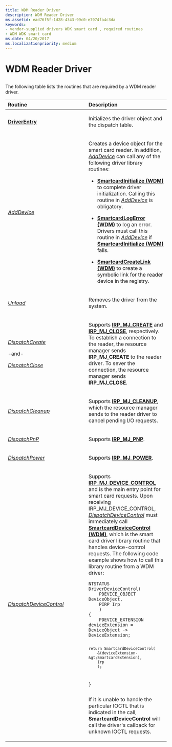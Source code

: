 ```yaml
---
title: WDM Reader Driver
description: WDM Reader Driver
ms.assetid: ead76f5f-1d28-4343-99c0-e7974fa4c3da
keywords:
- vendor-supplied drivers WDK smart card , required routines
- WDM WDK smart card
ms.date: 04/20/2017
ms.localizationpriority: medium
---
```


# WDM Reader Driver


## <span id="_ntovr_wdm_reader_driver"></span><span id="_NTOVR_WDM_READER_DRIVER"></span>


The following table lists the routines that are required by a WDM reader driver.

<table>
<colgroup>
<col width="50%" />
<col width="50%" />
</colgroup>
<thead>
<tr class="header">
<th align="left">Routine</th>
<th align="left">Description</th>
</tr>
</thead>
<tbody>
<tr class="odd">
<td align="left"><p><a href="https://docs.microsoft.com/windows-hardware/drivers/ddi/wdm/nc-wdm-driver_initialize" data-raw-source="[&lt;strong&gt;DriverEntry&lt;/strong&gt;](https://docs.microsoft.com/windows-hardware/drivers/ddi/wdm/nc-wdm-driver_initialize)"><strong>DriverEntry</strong></a></p></td>
<td align="left"><p>Initializes the driver object and the dispatch table.</p></td>
</tr>
<tr class="even">
<td align="left"><p><a href="https://docs.microsoft.com/windows-hardware/drivers/ddi/wdm/nc-wdm-driver_add_device" data-raw-source="[&lt;em&gt;AddDevice&lt;/em&gt;](https://docs.microsoft.com/windows-hardware/drivers/ddi/wdm/nc-wdm-driver_add_device)"><em>AddDevice</em></a></p></td>
<td align="left"><p>Creates a device object for the smart card reader. In addition, <a href="https://docs.microsoft.com/windows-hardware/drivers/ddi/wdm/nc-wdm-driver_add_device" data-raw-source="[&lt;em&gt;AddDevice&lt;/em&gt;](https://docs.microsoft.com/windows-hardware/drivers/ddi/wdm/nc-wdm-driver_add_device)"><em>AddDevice</em></a> can call any of the following driver library routines:</p>
<ul>
<li><p><a href="https://docs.microsoft.com/previous-versions/ff548944(v=vs.85)" data-raw-source="[&lt;strong&gt;SmartcardInitialize (WDM)&lt;/strong&gt;](https://docs.microsoft.com/previous-versions/ff548944(v=vs.85))"><strong>SmartcardInitialize (WDM)</strong></a> to complete driver initialization. Calling this routine in <a href="https://docs.microsoft.com/windows-hardware/drivers/ddi/wdm/nc-wdm-driver_add_device" data-raw-source="[&lt;em&gt;AddDevice&lt;/em&gt;](https://docs.microsoft.com/windows-hardware/drivers/ddi/wdm/nc-wdm-driver_add_device)"><em>AddDevice</em></a> is obligatory.</p></li>
<li><p><a href="https://docs.microsoft.com/previous-versions/ff548947(v=vs.85)" data-raw-source="[&lt;strong&gt;SmartcardLogError (WDM)&lt;/strong&gt;](https://docs.microsoft.com/previous-versions/ff548947(v=vs.85))"><strong>SmartcardLogError (WDM)</strong></a> to log an error. Drivers must call this routine in <a href="https://docs.microsoft.com/windows-hardware/drivers/ddi/wdm/nc-wdm-driver_add_device" data-raw-source="[&lt;em&gt;AddDevice&lt;/em&gt;](https://docs.microsoft.com/windows-hardware/drivers/ddi/wdm/nc-wdm-driver_add_device)"><em>AddDevice</em></a> if <a href="https://docs.microsoft.com/previous-versions/ff548944(v=vs.85)" data-raw-source="[&lt;strong&gt;SmartcardInitialize (WDM)&lt;/strong&gt;](https://docs.microsoft.com/previous-versions/ff548944(v=vs.85))"><strong>SmartcardInitialize (WDM)</strong></a> fails.</p></li>
<li><p><a href="https://docs.microsoft.com/previous-versions/ff548935(v=vs.85)" data-raw-source="[&lt;strong&gt;SmartcardCreateLink (WDM)&lt;/strong&gt;](https://docs.microsoft.com/previous-versions/ff548935(v=vs.85))"><strong>SmartcardCreateLink (WDM)</strong></a> to create a symbolic link for the reader device in the registry.</p></li>
</ul></td>
</tr>
<tr class="odd">
<td align="left"><p><a href="https://docs.microsoft.com/windows-hardware/drivers/ddi/wdm/nc-wdm-driver_unload" data-raw-source="[&lt;em&gt;Unload&lt;/em&gt;](https://docs.microsoft.com/windows-hardware/drivers/ddi/wdm/nc-wdm-driver_unload)"><em>Unload</em></a></p></td>
<td align="left"><p>Removes the driver from the system.</p></td>
</tr>
<tr class="even">
<td align="left"><p><a href="https://msdn.microsoft.com/library/windows/hardware/ff543266" data-raw-source="[&lt;em&gt;DispatchCreate&lt;/em&gt;](https://msdn.microsoft.com/library/windows/hardware/ff543266)"><em>DispatchCreate</em></a></p>
<p>-and-</p>
<p><a href="https://docs.microsoft.com/windows-hardware/drivers/ddi/wdm/nc-wdm-driver_dispatch" data-raw-source="[&lt;em&gt;DispatchClose&lt;/em&gt;](https://docs.microsoft.com/windows-hardware/drivers/ddi/wdm/nc-wdm-driver_dispatch)"><em>DispatchClose</em></a></p></td>
<td align="left"><p>Supports <a href="https://docs.microsoft.com/windows-hardware/drivers/kernel/irp-mj-create" data-raw-source="[&lt;strong&gt;IRP_MJ_CREATE&lt;/strong&gt;](https://docs.microsoft.com/windows-hardware/drivers/kernel/irp-mj-create)"><strong>IRP_MJ_CREATE</strong></a> and <a href="https://docs.microsoft.com/windows-hardware/drivers/kernel/irp-mj-close" data-raw-source="[&lt;strong&gt;IRP_MJ_CLOSE&lt;/strong&gt;](https://docs.microsoft.com/windows-hardware/drivers/kernel/irp-mj-close)"><strong>IRP_MJ_CLOSE</strong></a>, respectively. To establish a connection to the reader, the resource manager sends <strong>IRP_MJ_CREATE</strong> to the reader driver. To sever the connection, the resource manager sends <strong>IRP_MJ_CLOSE</strong>.</p></td>
</tr>
<tr class="odd">
<td align="left"><p><a href="https://docs.microsoft.com/windows-hardware/drivers/ddi/wdm/nc-wdm-driver_dispatch" data-raw-source="[&lt;em&gt;DispatchCleanup&lt;/em&gt;](https://docs.microsoft.com/windows-hardware/drivers/ddi/wdm/nc-wdm-driver_dispatch)"><em>DispatchCleanup</em></a></p></td>
<td align="left"><p>Supports <a href="https://docs.microsoft.com/windows-hardware/drivers/kernel/irp-mj-cleanup" data-raw-source="[&lt;strong&gt;IRP_MJ_CLEANUP&lt;/strong&gt;](https://docs.microsoft.com/windows-hardware/drivers/kernel/irp-mj-cleanup)"><strong>IRP_MJ_CLEANUP</strong></a>, which the resource manager sends to the reader driver to cancel pending I/O requests.</p></td>
</tr>
<tr class="even">
<td align="left"><p><a href="https://docs.microsoft.com/windows-hardware/drivers/ddi/wdm/nc-wdm-driver_dispatch" data-raw-source="[&lt;em&gt;DispatchPnP&lt;/em&gt;](https://docs.microsoft.com/windows-hardware/drivers/ddi/wdm/nc-wdm-driver_dispatch)"><em>DispatchPnP</em></a></p></td>
<td align="left"><p>Supports <a href="https://docs.microsoft.com/windows-hardware/drivers/kernel/irp-mj-pnp" data-raw-source="[&lt;strong&gt;IRP_MJ_PNP&lt;/strong&gt;](https://docs.microsoft.com/windows-hardware/drivers/kernel/irp-mj-pnp)"><strong>IRP_MJ_PNP</strong></a>.</p></td>
</tr>
<tr class="odd">
<td align="left"><p><a href="https://docs.microsoft.com/windows-hardware/drivers/ddi/wdm/nc-wdm-driver_dispatch" data-raw-source="[&lt;em&gt;DispatchPower&lt;/em&gt;](https://docs.microsoft.com/windows-hardware/drivers/ddi/wdm/nc-wdm-driver_dispatch)"><em>DispatchPower</em></a></p></td>
<td align="left"><p>Supports <a href="https://docs.microsoft.com/windows-hardware/drivers/kernel/irp-mj-power" data-raw-source="[&lt;strong&gt;IRP_MJ_POWER&lt;/strong&gt;](https://docs.microsoft.com/windows-hardware/drivers/kernel/irp-mj-power)"><strong>IRP_MJ_POWER</strong></a>.</p></td>
</tr>
<tr class="even">
<td align="left"><p><a href="https://docs.microsoft.com/windows-hardware/drivers/ddi/wdm/nc-wdm-driver_dispatch" data-raw-source="[&lt;em&gt;DispatchDeviceControl&lt;/em&gt;](https://docs.microsoft.com/windows-hardware/drivers/ddi/wdm/nc-wdm-driver_dispatch)"><em>DispatchDeviceControl</em></a></p></td>
<td align="left"><p>Supports <a href="https://docs.microsoft.com/windows-hardware/drivers/kernel/irp-mj-device-control" data-raw-source="[&lt;strong&gt;IRP_MJ_DEVICE_CONTROL&lt;/strong&gt;](https://docs.microsoft.com/windows-hardware/drivers/kernel/irp-mj-device-control)"><strong>IRP_MJ_DEVICE_CONTROL</strong></a> and is the main entry point for smart card requests. Upon receiving IRP_MJ_DEVICE_CONTROL, <a href="https://docs.microsoft.com/windows-hardware/drivers/ddi/wdm/nc-wdm-driver_dispatch" data-raw-source="[&lt;em&gt;DispatchDeviceControl&lt;/em&gt;](https://docs.microsoft.com/windows-hardware/drivers/ddi/wdm/nc-wdm-driver_dispatch)"><em>DispatchDeviceControl</em></a> must immediately call <a href="https://docs.microsoft.com/previous-versions/ff548939(v=vs.85)" data-raw-source="[&lt;strong&gt;SmartcardDeviceControl (WDM)&lt;/strong&gt;](https://docs.microsoft.com/previous-versions/ff548939(v=vs.85))"><strong>SmartcardDeviceControl (WDM)</strong></a>, which is the smart card driver library routine that handles device-control requests. The following code example shows how to call this library routine from a WDM driver:</p>
<pre space="preserve"><code>NTSTATUS
DriverDeviceControl(
    PDEVICE_OBJECT DeviceObject,
    PIRP Irp
    )
{
    PDEVICE_EXTENSION deviceExtension = DeviceObject -&gt; DeviceExtension;

    return SmartcardDeviceControl(
        &(deviceExtension-&gt;SmartcardExtension),
        Irp
        );
}</code></pre>
<p>If it is unable to handle the particular IOCTL that is indicated in the call, <strong>SmartcardDeviceControl</strong> will call the driver's callback for unknown IOCTL requests.</p></td>
</tr>
</tbody>
</table>

 

 

 





